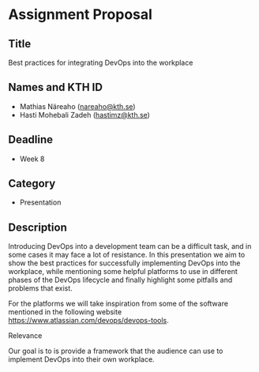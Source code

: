 # Assignment Proposal

## Title

Best practices for integrating DevOps into the workplace

## Names and KTH ID

  - Mathias Näreaho (nareaho@kth.se)
  - Hasti Mohebali Zadeh (hastimz@kth.se)

## Deadline

- Week 8

## Category

- Presentation

## Description

Introducing DevOps into a development team can be a difficult task, and in some cases it may face a lot of resistance.
In this presentation we aim to show the best practices for successfully implementing DevOps into the workplace, while mentioning some helpful platforms to use in different phases of the DevOps lifecycle and finally highlight some pitfalls and problems that exist.

For the platforms we will take inspiration from some of the software mentioned in the following website https://www.atlassian.com/devops/devops-tools.

Relevance

Our goal is to is provide a framework that the audience can use to implement DevOps into their own workplace.
